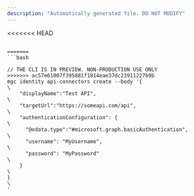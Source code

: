 ```yaml
---
description: "Automatically generated file. DO NOT MODIFY"
---
```


<<<<<<< HEAD
```cli

=======
```bash

// THE CLI IS IN PREVIEW. NON-PRODUCTION USE ONLY
>>>>>>> ac57e61007f395881f1814eae37dc23911227b9b
mgc identity api-connectors create --body '{\
    "displayName":"Test API",\
    "targetUrl":"https://someapi.com/api",\
    "authenticationConfiguration": {\
      "@odata.type":"#microsoft.graph.basicAuthentication",\
      "username": "MyUsername",\
      "password": "MyPassword"\
    }\
}\
'

```